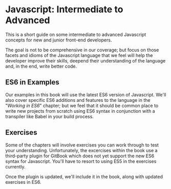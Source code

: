 # Javascript: Intermediate to Advanced

This is a short guide on some intermediate to advanced Javascript concepts for new and junior front-end developers.  

The goal is not to be comprehensive in our coverage; but focus on those facets and idioms of the Javascript language that we feel will help the developer improve their skills, deepend their understanding of the language and, in the end, write better code.


## ES6 in Examples
Our examples in this book will use the latest ES6 version of Javascript.  We'll also cover specific ES6 additions and features to the language in the "*Working in ES6*" chapter; but we feel that it should be common place to write new projects from scratch using ES6 syntax in conjunction with a transpiler like Babel in your build process.

## Exercises
Some of the chapters will involve exercises you can work through to test your understanding.  Unfortunately, the excercises within the book use a third-party plugin for GitBook which does not yet support the new ES6 syntax for Javascript.  You'll have to resort to using ES5 in the exercises currently.

Once the plugin is updated, we'll include it in the book, along with updated exercises in ES6.